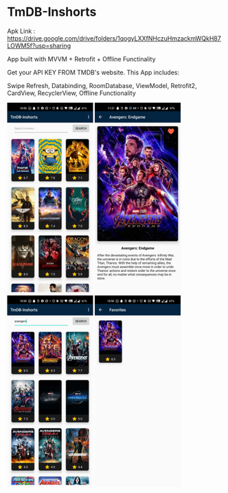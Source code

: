 # TmDB-Inshorts

Apk Link : https://drive.google.com/drive/folders/1qogyLXXfNHczuHmzackmWQkH87LOWM5f?usp=sharing

App built with MVVM + Retrofit + Offline Functinality

Get your API KEY FROM TMDB's website. This App includes:

Swipe Refresh,
Databinding,
RoomDatabase,
ViewModel,
Retrofit2,
CardView, RecyclerView,
Offline Functionality

<p float="left">
  <img src="app_images/default_movie_view.jpg" width="200" />
  <img src="app_images/movie_descriptions.jpg" width="200" />
  <img src="app_images/search_filter.jpg" width="200" />
  <img src="app_images/movie_add_to_favorites.jpg" width="200" />
</p>


